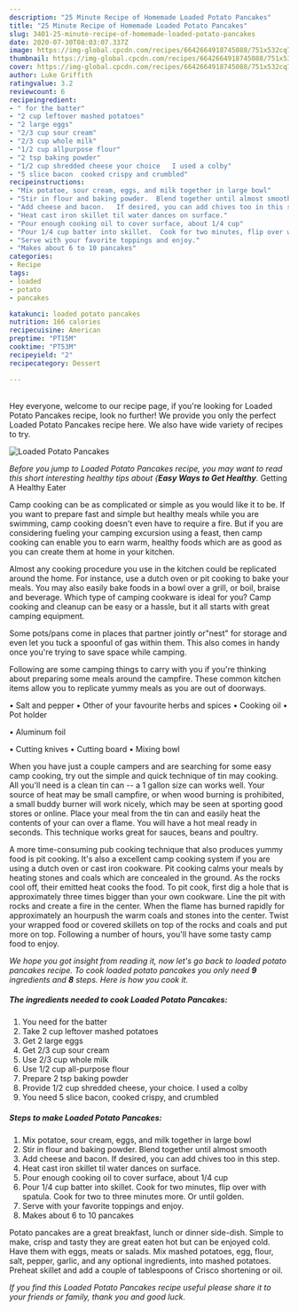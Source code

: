 ```yaml
---
description: "25 Minute Recipe of Homemade Loaded Potato Pancakes"
title: "25 Minute Recipe of Homemade Loaded Potato Pancakes"
slug: 3401-25-minute-recipe-of-homemade-loaded-potato-pancakes
date: 2020-07-30T08:03:07.337Z
image: https://img-global.cpcdn.com/recipes/6642664918745088/751x532cq70/loaded-potato-pancakes-recipe-main-photo.jpg
thumbnail: https://img-global.cpcdn.com/recipes/6642664918745088/751x532cq70/loaded-potato-pancakes-recipe-main-photo.jpg
cover: https://img-global.cpcdn.com/recipes/6642664918745088/751x532cq70/loaded-potato-pancakes-recipe-main-photo.jpg
author: Luke Griffith
ratingvalue: 3.2
reviewcount: 6
recipeingredient:
- " for the batter"
- "2 cup leftover mashed potatoes"
- "2 large eggs"
- "2/3 cup sour cream"
- "2/3 cup whole milk"
- "1/2 cup allpurpose flour"
- "2 tsp baking powder"
- "1/2 cup shredded cheese your choice   I used a colby"
- "5 slice bacon  cooked crispy and crumbled"
recipeinstructions:
- "Mix potatoe, sour cream, eggs, and milk together in large bowl"
- "Stir in flour and baking powder.  Blend together until almost smooth"
- "Add cheese and bacon.   If desired, you can add chives too in this step."
- "Heat cast iron skillet til water dances on surface."
- "Pour enough cooking oil to cover surface, about 1/4 cup"
- "Pour 1/4 cup batter into skillet.  Cook for two minutes, flip over with spatula. Cook for two to three minutes more. Or until golden."
- "Serve with your favorite toppings and enjoy."
- "Makes about 6 to 10 pancakes"
categories:
- Recipe
tags:
- loaded
- potato
- pancakes

katakunci: loaded potato pancakes 
nutrition: 166 calories
recipecuisine: American
preptime: "PT15M"
cooktime: "PT53M"
recipeyield: "2"
recipecategory: Dessert

---
```

<br>
Hey everyone, welcome to our recipe page, if you're looking for Loaded Potato Pancakes recipe, look no further! We provide you only the perfect Loaded Potato Pancakes recipe here. We also have wide variety of recipes to try.
<br>


![Loaded Potato Pancakes](https://img-global.cpcdn.com/recipes/6642664918745088/751x532cq70/loaded-potato-pancakes-recipe-main-photo.jpg)

<i>Before you jump to Loaded Potato Pancakes recipe, you may want to read this short interesting healthy tips about {<strong>Easy Ways to Get Healthy</strong>.</i>
Getting A Healthy Eater

    
Camp cooking can be as complicated or simple as you would like it to be. If you want to prepare fast and simple but healthy meals while you are swimming, camp cooking doesn't even have to require a fire. But if you are considering fueling your camping excursion using a feast, then camp cooking can enable you to earn warm, healthy foods which are as good as you can create them at home in your kitchen.

 Almost any cooking procedure you use in the kitchen could be replicated around the home. For instance, use a dutch oven or pit cooking to bake your meals. You may also easily bake foods in a bowl over a grill, or boil, braise and beverage. Which type of camping cookware is ideal for you? Camp cooking and cleanup can be easy or a hassle, but it all starts with great camping equipment.

Some pots/pans come in places that partner jointly or"nest" for storage and even let you tuck a spoonful of gas within them. This also comes in handy once you're trying to save space while camping.

Following are some camping things to carry with you if you're thinking about preparing some meals around the campfire. These common kitchen items allow you to replicate yummy meals as you are out of doorways.

• Salt and pepper
• Other of your favourite herbs and spices
• Cooking oil
• Pot holder

• Aluminum foil

• Cutting knives
• Cutting board
• Mixing bowl


When you have just a couple campers and are searching for some easy camp cooking, try out the simple and quick technique of tin may cooking. All you'll need is a clean tin can -- a 1 gallon size can works well. Your source of heat may be small campfire, or when wood burning is prohibited, a small buddy burner will work nicely, which may be seen at sporting good stores or online. Place your meal from the tin can and easily heat the contents of your can over a flame. You will have a hot meal ready in seconds.  This technique works great for sauces, beans and poultry.

A more time-consuming pub cooking technique that also produces yummy food is pit cooking.  It's also a excellent camp cooking system if you are using a dutch oven or cast iron cookware. Pit cooking calms your meals by heating stones and coals which are concealed in the ground. As the rocks cool off, their emitted heat cooks the food. To pit cook, first dig a hole that is approximately three times bigger than your own cookware. Line the pit with rocks and create a fire in the center. When the flame has burned rapidly for approximately an hourpush the warm coals and stones into the center. Twist your wrapped food or covered skillets on top of the rocks and coals and put more on top. Following a number of hours, you'll have some tasty camp food to enjoy.


<i>We hope you got insight from reading it, now let's go back to loaded potato pancakes recipe. To cook loaded potato pancakes you only need <strong>9</strong> ingredients and <strong>8</strong> steps. Here is how you cook it.
</i>

##### The ingredients needed to cook Loaded Potato Pancakes:

1. You need  for the batter
1. Take 2 cup leftover mashed potatoes
1. Get 2 large eggs
1. Get 2/3 cup sour cream
1. Use 2/3 cup whole milk
1. Use 1/2 cup all-purpose flour
1. Prepare 2 tsp baking powder
1. Provide 1/2 cup shredded cheese, your choice.   I used a colby
1. You need 5 slice bacon,  cooked crispy, and crumbled


##### Steps to make Loaded Potato Pancakes:

1. Mix potatoe, sour cream, eggs, and milk together in large bowl
1. Stir in flour and baking powder.  Blend together until almost smooth
1. Add cheese and bacon.   If desired, you can add chives too in this step.
1. Heat cast iron skillet til water dances on surface.
1. Pour enough cooking oil to cover surface, about 1/4 cup
1. Pour 1/4 cup batter into skillet.  Cook for two minutes, flip over with spatula. Cook for two to three minutes more. Or until golden.
1. Serve with your favorite toppings and enjoy.
1. Makes about 6 to 10 pancakes


Potato pancakes are a great breakfast, lunch or dinner side-dish. Simple to make, crisp and tasty they are great eaten hot but can be enjoyed cold. Have them with eggs, meats or salads. Mix mashed potatoes, egg, flour, salt, pepper, garlic, and any optional ingredients, into mashed potatoes. Preheat skillet and add a couple of tablespoons of Crisco shortening or oil. 

<i>If you find this Loaded Potato Pancakes recipe useful please share it to your friends or family, thank you and good luck.</i>
